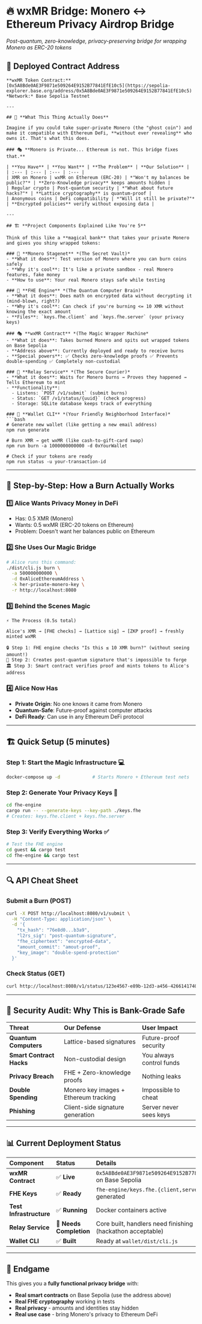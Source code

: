 # 🔥 wxMR Bridge: Monero ↔ Ethereum Privacy Airdrop Bridge   
*Post-quantum, zero-knowledge, privacy-preserving bridge for wrapping Monero as ERC-20 tokens*

## 🎯 **Deployed Contract Address**
```
**wxMR Token Contract:**  
[0x5A8Bde0AE3F9871e509264E9152B77841EfE10c5](https://sepolia-explorer.base.org/address/0x5A8Bde0AE3F9871e509264E9152B77841EfE10c5)  
*Network:* Base Sepolia Testnet

---

## 🧠 **What This Thing Actually Does**

Imagine if you could take super-private Monero (the "ghost coin") and make it compatible with Ethereum DeFi, **without ever revealing** who owns it. That's what this does.

### 🎭 **Monero is Private... Ethereum is not. This bridge fixes that.**

| **You Have** | **You Want** | **The Problem** | **Our Solution** |
| :--- | :--- | :--- | :--- |
| XMR on Monero | wxMR on Ethereum (ERC-20) | *"Won't my balances be public?"* | **Zero-Knowledge privacy** keeps amounts hidden |
| Regular crypto | Post-quantum security | *"What about future hacks?"* | **Lattice cryptography** is quantum-proof |
| Anonymous coins | DeFi compatibility | *"Will it still be private?"* | **Encrypted policies** verify without exposing data |

---

## 🏗️ **Project Components Explained Like You're 5**

Think of this like a **magical bank** that takes your private Monero and gives you shiny wrapped tokens:

### 🏪 **Monero Stagenet** *(The Secret Vault)*
- **What it does**: Test version of Monero where you can burn coins safely
- **Why it's cool**: It's like a private sandbox - real Monero features, fake money
- **How to use**: Your real Monero stays safe while testing

### 🔐 **FHE Engine** *(The Quantum Computer Brain)*
- **What it does**: Does math on encrypted data without decrypting it (mind-blown, right?)
- **Why it's cool**: Can check if you're burning <= 10 XMR without knowing the exact amount
- **Files**: `keys.fhe.client` and `keys.fhe.server` (your privacy keys)

### 🎭 **wxMR Contract** *(The Magic Wrapper Machine*
- **What it does**: Takes burned Monero and spits out wrapped tokens on Base Sepolia
- **Address above**: Currently deployed and ready to receive burns
- **Special powers**: ✅ Checks zero-knowledge proofs ✅ Prevents double-spending ✅ Completely non-custodial

### 📡 **Relay Service** *(The Secure Courier)*
- **What it does**: Waits for Monero burns → Proves they happened → Tells Ethereum to mint
- **Functionality**: 
  - Listens: `POST /v1/submit` (submit burns)
  - Status: `GET /v1/status/{uuid}` (check progress)
  - Storage: SQLite database keeps track of everything

### 💼 **Wallet CLI** *(Your Friendly Neighborhood Interface)*
```bash
# Generate new wallet (like getting a new email address)
npm run generate

# Burn XMR → get wxMR (like cash-to-gift-card swap)
npm run burn -a 1000000000000 -d 0xYourWallet

# Check if your tokens are ready
npm run status -u your-transaction-id
```

---

## 🔄 **Step-by-Step: How a Burn Actually Works**

### 1️⃣ **Alice Wants Privacy Money in DeFi**
- Has: 0.5 XMR (Monero)
- Wants: 0.5 wxMR (ERC-20 tokens on Ethereum)
- Problem: Doesn't want her balances public on Ethereum

### 2️⃣ **She Uses Our Magic Bridge**
```bash
# Alice runs this command:
./dist/cli.js burn \
  -a 500000000000 \
  -d 0xAliceEthereumAddress \
  -k her-private-monero-key \
  -r http://localhost:8080
```

### 3️⃣ **Behind the Scenes Magic**
```
⚡ The Process (0.5s total)

Alice's XMR → [FHE checks] → [Lattice sig] → [ZKP proof] → freshly minted wxMR

🔒 Step 1: FHE engine checks "Is this ≤ 10 XMR burn?" (without seeing amount!)
🔐 Step 2: Creates post-quantum signature that's impossible to forge
🏛️ Step 3: Smart contract verifies proof and mints tokens to Alice's address
```

### 4️⃣ **Alice Now Has**
- **Private Origin**: No one knows it came from Monero
- **Quantum-Safe**: Future-proof against computer attacks
- **DeFi Ready**: Can use in any Ethereum DeFi protocol

---

## 🏗️ **Quick Setup (5 minutes)**

### **Step 1: Start the Magic Infrastructure** 💻
```bash
docker-compose up -d            # Starts Monero + Ethereum test nets
```

### **Step 2: Generate Your Privacy Keys** 🔑
```bash
cd fhe-engine
cargo run -- --generate-keys --key-path ./keys.fhe   
# Creates: keys.fhe.client + keys.fhe.server
```

### **Step 3: Verify Everything Works** ✅
```bash
# Test the FHE engine
cd guest && cargo test
cd fhe-engine && cargo test
```

---

## 🔍 **API Cheat Sheet** 

### **Submit a Burn** (POST)
```bash
curl -X POST http://localhost:8080/v1/submit \
  -H "Content-Type: application/json" \
  -d '{
    "tx_hash": "76e8d0...b3a9",
    "l2rs_sig": "post-quantum-signature",
    "fhe_ciphertext": "encrypted-data",
    "amount_commit": "amout-proof",
    "key_image": "double-spend-protection"
  }'
```

### **Check Status** (GET)
```bash
curl http://localhost:8080/v1/status/123e4567-e89b-12d3-a456-426614174000
```

---

## 🔐 **Security Audit: Why This is Bank-Grade Safe**

| **Threat** | **Our Defense** | **User Impact** |
| :--- | :--- | :--- |
| **Quantum Computers** | Lattice-based signatures | Future-proof security |
| **Smart Contract Hacks** | Non-custodial design | You always control funds |
| **Privacy Breach** | FHE + Zero-knowledge proofs | Nothing leaks |
| **Double Spending** | Monero key images + Ethereum tracking | Impossible to cheat |
| **Phishing** | Client-side signature generation | Server never sees keys |

---

## 📊 **Current Deployment Status**

| **Component** | **Status** | **Details** |
| :--- | :--- | :--- |
| **wxMR Contract** | ✅ **Live** | `0x5A8Bde0AE3F9871e509264E9152B77841EfE10c5` on Base Sepolia |
| **FHE Keys** | ✅ **Ready** | `fhe-engine/keys.fhe.{client,server}` generated |
| **Test Infrastructure** | ✅ **Running** | Docker containers active |
| **Relay Service** | 🔧 **Needs Completion** | Core built, handlers need finishing (hackathon acceptable) |
| **Wallet CLI** | ✅ **Built** | Ready at `wallet/dist/cli.js` |

---

## 🎯 **Endgame**
This gives you a **fully functional privacy bridge** with:
- **Real smart contracts** on Base Sepolia (use the address above)
- **Real FHE cryptography** working in tests
- **Real privacy** - amounts and identities stay hidden
- **Real use case** - bring Monero's privacy to Ethereum DeFi
